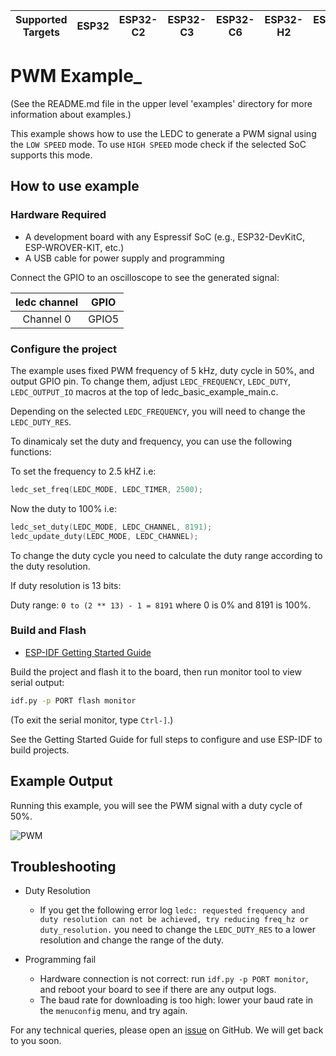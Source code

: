| Supported Targets | ESP32 | ESP32-C2 | ESP32-C3 | ESP32-C6 | ESP32-H2 | ESP32-S2 | ESP32-S3 |
| ----------------- | ----- | -------- | -------- | -------- | -------- | -------- | -------- |

# PWM Example_

(See the README.md file in the upper level 'examples' directory for more information about examples.)

This example shows how to use the LEDC to generate a PWM signal using the `LOW SPEED` mode.
To use `HIGH SPEED` mode check if the selected SoC supports this mode.

## How to use example

### Hardware Required

* A development board with any Espressif SoC (e.g., ESP32-DevKitC, ESP-WROVER-KIT, etc.)
* A USB cable for power supply and programming

Connect the GPIO to an oscilloscope to see the generated signal:

|ledc channel| GPIO  |
|:----------:|:-----:|
| Channel 0  | GPIO5 |

### Configure the project

The example uses fixed PWM frequency of 5 kHz, duty cycle in 50%, and output GPIO pin. To change them, adjust `LEDC_FREQUENCY`, `LEDC_DUTY`, `LEDC_OUTPUT_IO` macros at the top of ledc_basic_example_main.c.

Depending on the selected `LEDC_FREQUENCY`, you will need to change the `LEDC_DUTY_RES`.

To dinamicaly set the duty and frequency, you can use the following functions:

To set the frequency to 2.5 kHZ i.e:

```c
ledc_set_freq(LEDC_MODE, LEDC_TIMER, 2500);
```

Now the duty to 100% i.e:

```c
ledc_set_duty(LEDC_MODE, LEDC_CHANNEL, 8191);
ledc_update_duty(LEDC_MODE, LEDC_CHANNEL);
```

To change the duty cycle you need to calculate the duty range according to the duty resolution.

If duty resolution is 13 bits:

Duty range: `0 to (2 ** 13) - 1 = 8191` where 0 is 0% and 8191 is 100%.

### Build and Flash

* [ESP-IDF Getting Started Guide](https://idf.espressif.com/)

Build the project and flash it to the board, then run monitor tool to view serial output:

```bash
idf.py -p PORT flash monitor
```

(To exit the serial monitor, type ``Ctrl-]``.)

See the Getting Started Guide for full steps to configure and use ESP-IDF to build projects.

## Example Output

Running this example, you will see the PWM signal with a duty cycle of 50%.

![PWM](image/ledc_pwm_signal.png)

## Troubleshooting

* Duty Resolution

    * If you get the following error log `ledc: requested frequency and duty resolution can not be achieved, try reducing freq_hz or duty_resolution.` you need to change the `LEDC_DUTY_RES` to a lower resolution and change the range of the duty.

* Programming fail

    * Hardware connection is not correct: run `idf.py -p PORT monitor`, and reboot your board to see if there are any output logs.
    * The baud rate for downloading is too high: lower your baud rate in the `menuconfig` menu, and try again.

For any technical queries, please open an [issue](https://github.com/espressif/esp-idf/issues) on GitHub. We will get back to you soon.
